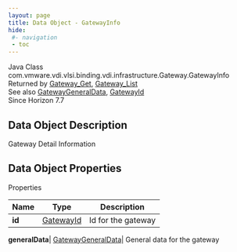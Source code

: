 ```yaml
---
layout: page
title: Data Object - GatewayInfo
hide:
 #- navigation
 - toc
---
```






Java Class
    com.vmware.vdi.vlsi.binding.vdi.infrastructure.Gateway.GatewayInfo  
Returned by
     [Gateway_Get](vdi.infrastructure.Gateway.md#get), [Gateway_List](vdi.infrastructure.Gateway.md#list)  
See also
     [GatewayGeneralData](vdi.infrastructure.Gateway.GeneralData.md), [GatewayId](vdi.entity.GatewayId.md)  
Since 
    Horizon 7.7

## Data Object Description 

Gateway Detail Information 

## Data Object Properties

Properties

Name |  Type |  Description   
---|---|---  
**id**| [GatewayId](vdi.entity.GatewayId.md)|  Id for the gateway   
  
**generalData**| [GatewayGeneralData](vdi.infrastructure.Gateway.GeneralData.md)|  General data for the gateway   
  
  
  
  
  
  

